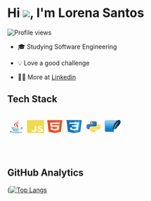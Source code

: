 <h1 align="left">Hi <img src="https://raw.githubusercontent.com/kaueMarques/kaueMarques/master/hi.gif" height="30px">, I'm Lorena Santos</h1>
<p align="left"> <img src="https://komarev.com/ghpvc/?username=nenasantos&color=yellow" alt="Profile views" /> </p>

- 🎓 Studying Software Engineering

- 💡 Love a good challenge

- 👨‍💻 More at [Linkedin](https://www.linkedin.com/in/lorena-santos-log/)

## Tech Stack
<div style="display: inline_block"><br>
  <img align="center" alt="Nena-Java" height="30" width="40" src="https://raw.githubusercontent.com/devicons/devicon/master/icons/java/java-original.svg">
  <img align="center" alt="Nena-Js" height="30" width="40" src="https://raw.githubusercontent.com/devicons/devicon/master/icons/javascript/javascript-plain.svg">
  <img align="center" alt="Nena-HTML" height="30" width="40" src="https://raw.githubusercontent.com/devicons/devicon/master/icons/html5/html5-original.svg">
  <img align="center" alt="Nena-CSS" height="30" width="40" src="https://raw.githubusercontent.com/devicons/devicon/master/icons/css3/css3-original.svg">
  <img align="center" alt="Nena-Python" height="30" width="40" src="https://raw.githubusercontent.com/devicons/devicon/master/icons/python/python-original.svg">
  <img align="center" alt="Nena-SQL" height="30" width="40" src="https://raw.githubusercontent.com/devicons/devicon/master/icons/sqlite/sqlite-original.svg">
</div>

<br><br>

## GitHub Analytics
<div align="left">
  
([![Top Langs](https://github-readme-stats.vercel.app/api/top-langs/?username=nenasantos&layout=donut)](https://github.com/nenasantos/github-readme-stats)
  
 </div>

